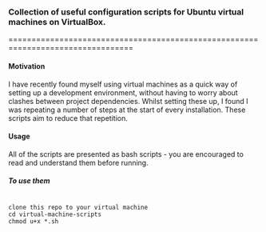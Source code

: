 ### Collection of useful configuration scripts for Ubuntu virtual machines on VirtualBox.
=================================================================================

#### Motivation

I have recently found myself using virtual machines as a quick way of setting up a development environment, without having to worry about clashes between project dependencies. Whilst setting these up, I found I was repeating a number of steps at the start of every installation. These scripts aim to reduce that repetition.

#### Usage

All of the scripts are presented as bash scripts - you are encouraged to read and understand them before running.

##### To use them

```

clone this repo to your virtual machine
cd virtual-machine-scripts
chmod u+x *.sh

```
